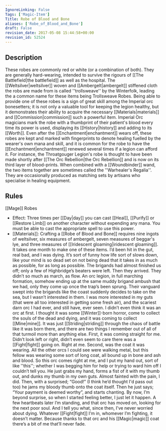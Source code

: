 ```yaml
---
IgnoreLinking: False
Tags: ['Magic-Item']
Title: Robe of Blood and Bone
aliases: ['Robe_of_Blood_and_Bone']
draft: False
revision_date: 2017-05-08 15:44:58+00:00
revision_id: 52524
---
```


## Description
These robes are commonly red or white (or a combination of both). They are generally hard-wearing, intended to survive the rigours of [[The Battlefield|the battlefield]] as well as the hospital. The [[Weltsilver|weltsilver]] woven and [[Ambergelt|ambergelt]] stiffened cloth the robs are made from is called ''trollsweave'' by the Winterfolk, leading the a common name for these items being Trollsweave Robes.
Being able to provide one of these robes is a sign of great skill among the Imperial orc bonesetters; it is not only a valuable tool for keeping the legion healthy, but it demonstrates their ability to acquire the necessary [[Materials|materials]] and [[Commission|commission]] such a powerful item. Imperial Orc magicians mark the robe with a thumbprint of their patient's blood every time its power is used, displaying its [[History|history]] and adding to its [[Worth]]. Even after the [[Enchantment|enchantment]] wears off, these robes are kept and marked with fingerprints to denote healing fuelled by the wearer's own mana and skill, and it is common for the robe to have the [[Enchantment|enchantment]] renewed several times if a legion can afford it. For instance, the Throatgouger Legion's robe is thought to have been made shortly after [[The Orc Rebellion|the Orc Rebellion]] and is now on its third layer of blood-prints. 
When combined with a [[Woundbinder]] wand, the two items together are sometimes called the ''Warhealer's Regalia''. They are occasionally produced as matching sets by artisans who specialise in healing equipment.
## Rules
[[Mage]] Robes
* Effect: Three times per [[Day|day]] you can cast [[Heal]], [[Purify]] or [[Restore Limb]]  on another character without expending any mana. You must be able to cast the appropriate spell to use this power. 
* [[Materials]]: Crafting a [[Robe of Blood and Bone]] requires nine ingots of weltsilver, six measures of ambergelt, seven measures of beggar's lye, and three measures of [[Iridescent gloaming|iridescent gloaming]]. It takes one month to make one of these items.
I’d been hit in the gut, real bad, and I was dying.
It’s sort of funny how life sort of slows down, like your mind is so dead set on not being dead that it takes in as much as possible, for as long as possible. The brigands had almost finished us off; only a few of Highbridge’s beaters were left.
Then they arrived. They didn’t so much as march, as flow. An orc legion, in full marching formation, somehow ending up at the same muddy brigand ambush that we had, only they come up once the trap’s been sprung.
Their vanguard swept into the brigands like the coast suddenly decides to take on the sea, but I wasn’t interested in them. I was more interested in my guts (that were all too interested in getting some fresh air), and the scariest darn orc I had ever, and still have, ever seen.
I didn’t even think it was an orc at first. I thought it was some [[Winter]]-born horror, come to collect the souls of the dead and dying, and it was coming to collect [[Mine|mine]]. It was just [[Striding|striding]] through the chaos of battle like it was born there, and there are two things I remember out of all of that turmoil more than anything else.
First, it was coming straight for me. Didn’t look left or right, didn’t even seem to care there was a [[Fight|fight]] going on. Right at me.
Second, was the coat it was wearing. All the other orcs I could see were walking metal, but this fellow was wearing some sort of long coat, all bound up in bone and ash and blood.
So this orc comes right at me, and I put my hand out, sort of like ''this''; whether I was begging him for help or trying to ward him off I couldn’t tell you. He just grabs my hand, forms a fist of it with my thumb out, and dunks my thumb in my own guts.
Almost fainted with the pain, I did. Then, with a surprised; “Good!” (I think he’d thought I'd pass out too) he jams my bloody thumb onto the coat itself. Then he just says; “Your payment is deemed worthy”, and starts chanting. 
By now, I’m beyond surprise, so when I started feeling better, I just let it happen. A few heartbeats later I’m standing, and that orc has moved on, looking for the next poor soul.
And I tell you what, since then, I’ve never worried about dying. Whatever [[Fight|fight]] I’m in, whomever I’m fighting, it doesn’t matter. Because thanks to that orc and his [[Magic|magic]] coat there’s a bit of me that’ll never fade.